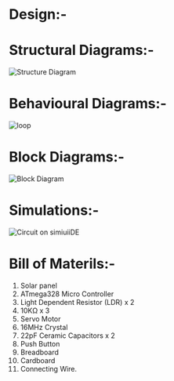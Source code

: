 # Design:-


# Structural Diagrams:-
![Structure Diagram](https://user-images.githubusercontent.com/94369223/144379307-b2729d98-7815-4977-b79d-5a541b381214.jpg)
# Behavioural Diagrams:-
![loop](https://user-images.githubusercontent.com/94369223/144379337-4e40f8a6-0ca6-4f18-bd24-937ab9ef603f.png)
# Block Diagrams:-
![Block Diagram](https://user-images.githubusercontent.com/94369223/144379406-39b06ab4-2e87-4940-9e68-b128fbf97d75.jpg)
# Simulations:-
![Circuit on simiuiiDE](https://user-images.githubusercontent.com/94369223/144380908-1cec5596-f8a7-458c-8c54-1f2afdff0ea6.jpg)
# Bill of Materils:-
1. Solar panel
2. ATmega328 Micro Controller
3. Light Dependent Resistor (LDR) x 2
4. 10KΩ x 3
5. Servo Motor
6. 16MHz Crystal
7. 22pF Ceramic Capacitors x 2
8. Push Button
9. Breadboard
10. Cardboard
11. Connecting Wire.
